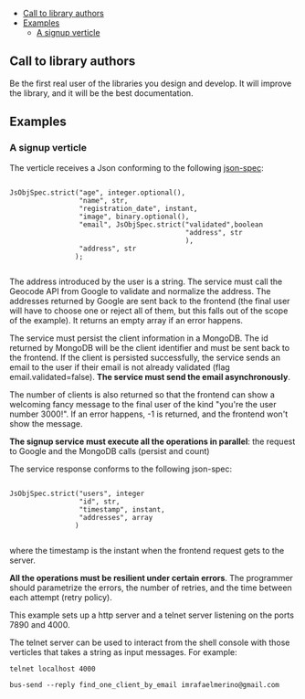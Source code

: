 
- [Call to library authors](#call)
- [Examples](#examples)
  - [A signup verticle](#signup)

## <a name="call"><a/> Call to library authors

Be the first real user of the libraries you design and develop. It will improve the library, and it will be
the best documentation.

## <a name="examples"><a/> Examples
### <a name="signup"><a/> A signup verticle

The verticle receives a Json conforming to the following [json-spec](https://github.com/imrafaelmerino/json-values):

```

JsObjSpec.strict("age", integer.optional(),
                 "name", str,
                 "registration_date", instant,
                 "image", binary.optional(),
                 "email", JsObjSpec.strict("validated",boolean
                                           "address", str
                                           ),
                 "address", str 
                );
                
```                

The address introduced by the user is a string. The service must call the Geocode API from Google to validate and normalize
the address. The addresses returned by Google are sent back to the frontend (the final user will have to choose one or reject
all of them, but this falls out of the scope of the example). It returns an empty array if an error happens.

The service must persist the client information in a MongoDB. The id returned by MongoDB will be the client identifier
and must be sent back to the frontend. If the client is persisted successfully, the service sends an email to the user
if their email is not already validated (flag email.validated=false). **The service must send the email asynchronously**.

The number of clients is also returned so that the frontend can show a welcoming fancy message to the final user of the
kind "you're the user number 3000!". If an error happens, -1 is returned, and the frontend won't show the message.

**The signup service must execute all the operations in parallel**: the request to  Google and the MongoDB calls (persist and count)

The service response conforms to the following json-spec:

```

JsObjSpec.strict("users", integer
                 "id", str,
                 "timestamp", instant,
                 "addresses", array
                )
                
```                

where the timestamp is the instant when the frontend request gets to the server.

**All the operations must be resilient under certain errors**. The programmer should parametrize the errors, the number
of retries, and the time between each attempt (retry policy).

This example sets up a http server and a telnet server listening on the ports 7890 and 4000.

The telnet server can be used to interact from the shell console with those verticles that takes a string as input
messages. For example:

```
telnet localhost 4000

bus-send --reply find_one_client_by_email imrafaelmerino@gmail.com

```


